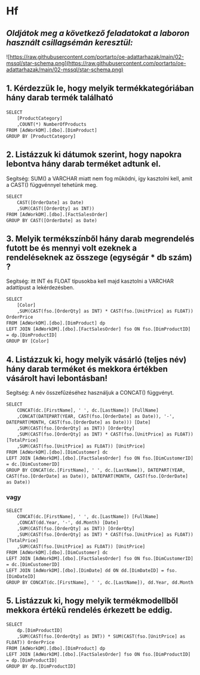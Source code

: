 # Hf

## *Oldjátok meg a következő feladatokat a laboron használt csillagsémán keresztül:*

![https://raw.githubusercontent.com/portarto/oe-adattarhazak/main/02-mssql/star-schema.png](https://raw.githubusercontent.com/portarto/oe-adattarhazak/main/02-mssql/star-schema.png)

## 1. Kérdezzük le, hogy melyik termékkategóriában hány darab termék található
```
SELECT
	[ProductCategory]
	,COUNT(*) NumberOfProducts
FROM [AdWorkDM].[dbo].[DimProduct]
GROUP BY [ProductCategory]
```

## 2. Listázzuk ki dátumok szerint, hogy napokra lebontva hány darab terméket adtunk el.
Segítség: SUM() a VARCHAR miatt nem fog működni, így kasztolni kell, amit a CAST() függvénnyel tehetünk meg.
```
SELECT
	CAST([OrderDate] as Date)
	,SUM(CAST([OrderQty] as INT))
FROM [AdWorkDM].[dbo].[FactSalesOrder]
GROUP BY CAST([OrderDate] as Date)
```

## 3. Melyik termékszínből hány darab megrendelés futott be és mennyi volt ezeknek a rendeléseknek az összege (egységár * db szám) ?
Segítség: itt INT és FLOAT típusokba kell majd kasztolni a VARCHAR adattípust a lekérdezésben.
```
SELECT
	[Color]
	,SUM(CAST(fso.[OrderQty] as INT) * CAST(fso.[UnitPrice] as FLOAT)) OrderPrice
FROM [AdWorkDM].[dbo].[DimProduct] dp
LEFT JOIN [AdWorkDM].[dbo].[FactSalesOrder] fso ON fso.[DimProductID] = dp.[DimProductID]
GROUP BY [Color]
```

## 4. Listázzuk ki, hogy melyik vásárló (teljes név) hány darab terméket és mekkora értékben vásárolt havi lebontásban!
Segítség: A név összefűzéséhez használjuk a CONCAT() függvényt.
```
SELECT
	CONCAT(dc.[FirstName], ' ', dc.[LastName]) [FullName]
	,CONCAT(DATEPART(YEAR, CAST(fso.[OrderDate] as Date)), '-', DATEPART(MONTH, CAST(fso.[OrderDate] as Date))) [Date]
	,SUM(CAST(fso.[OrderQty] as INT)) [OrderQty]
    ,SUM(CAST(fso.[OrderQty] as INT) * CAST(fso.[UnitPrice] as FLOAT)) [TotalPrice]
	,SUM(CAST(fso.[UnitPrice] as FLOAT)) [UnitPrice]
FROM [AdWorkDM].[dbo].[DimCustomer] dc
LEFT JOIN [AdWorkDM].[dbo].[FactSalesOrder] fso ON fso.[DimCustomerID] = dc.[DimCustomerID]
GROUP BY CONCAT(dc.[FirstName], ' ', dc.[LastName]), DATEPART(YEAR, CAST(fso.[OrderDate] as Date)), DATEPART(MONTH, CAST(fso.[OrderDate] as Date))
```

### vagy

```
SELECT
	CONCAT(dc.[FirstName], ' ', dc.[LastName]) [FullName]
	,CONCAT(dd.Year, '-', dd.Month) [Date]
	,SUM(CAST(fso.[OrderQty] as INT)) [OrderQty]
    ,SUM(CAST(fso.[OrderQty] as INT) * CAST(fso.[UnitPrice] as FLOAT)) [TotalPrice]
	,SUM(CAST(fso.[UnitPrice] as FLOAT)) [UnitPrice]
FROM [AdWorkDM].[dbo].[DimCustomer] dc
LEFT JOIN [AdWorkDM].[dbo].[FactSalesOrder] fso ON fso.[DimCustomerID] = dc.[DimCustomerID]
LEFT JOIN [AdWorkDM].[dbo].[DimDate] dd ON dd.[DimDateID] = fso.[DimDateID]
GROUP BY CONCAT(dc.[FirstName], ' ', dc.[LastName]), dd.Year, dd.Month
```

## 5. Listázzuk ki, hogy melyik termékmodellből mekkora értékű rendelés érkezett be eddig.
```
SELECT
	dp.[DimProductID]
	,SUM(CAST(fso.[OrderQty] as INT)) * SUM(CAST(fso.[UnitPrice] as FLOAT)) OrderPrice
FROM [AdWorkDM].[dbo].[DimProduct] dp
LEFT JOIN [AdWorkDM].[dbo].[FactSalesOrder] fso ON fso.[DimProductID] = dp.[DimProductID]
GROUP BY dp.[DimProductID]
```
